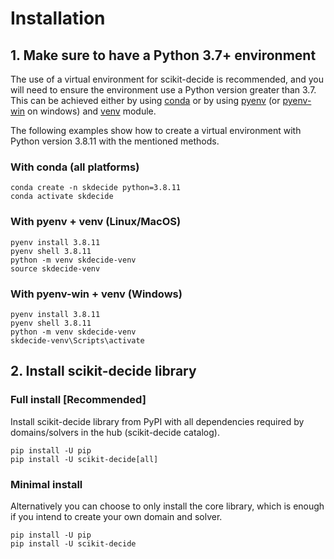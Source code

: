 # Installation

## 1. Make sure to have a Python 3.7+ environment

The use of a virtual environment for scikit-decide is recommended, and you will need to ensure the environment use a Python version greater than 3.7.
This can be achieved either by using [conda](https://docs.conda.io/en/latest/) or by using [pyenv](https://github.com/pyenv/pyenv) (or [pyenv-win](https://github.com/pyenv-win/pyenv-win) on windows)
and [venv](https://docs.python.org/fr/3/library/venv.html) module.

The following examples show how to create a virtual environment with Python version 3.8.11 with the mentioned methods.

### With conda (all platforms)

```shell
conda create -n skdecide python=3.8.11
conda activate skdecide
```

### With pyenv + venv (Linux/MacOS)

```shell
pyenv install 3.8.11
pyenv shell 3.8.11
python -m venv skdecide-venv
source skdecide-venv
```

### With pyenv-win + venv (Windows)

```shell
pyenv install 3.8.11
pyenv shell 3.8.11
python -m venv skdecide-venv
skdecide-venv\Scripts\activate
```

## 2. Install scikit-decide library

### Full install [Recommended]

Install scikit-decide library from PyPI with all dependencies required by domains/solvers in the hub (scikit-decide catalog).
```shell
pip install -U pip
pip install -U scikit-decide[all]
```

### Minimal install
Alternatively you can choose to only install the core library, which is enough if you intend to create your own domain and solver.
```shell
pip install -U pip
pip install -U scikit-decide
```

